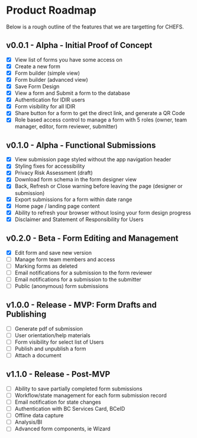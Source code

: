# Product Roadmap

Below is a rough outline of the features that we are targetting for CHEFS.

## v0.0.1 - Alpha - Initial Proof of Concept

* [x] View list of forms you have some access on  
* [x] Create a new form  
* [x] Form builder (simple view)  
* [x] Form builder (advanced view)  
* [x] Save Form Design  
* [x] View a form and Submit a form to the database  
* [x] Authentication for IDIR users  
* [x] Form visibility for all IDIR  
* [x] Share button for a form to get the direct link, and generate a QR Code  
* [x] Role based access control to manage a form with 5 roles (owner, team manager, editor, form reviewer, submitter)

## v0.1.0 - Alpha - Functional Submissions

* [x] View submission page styled without the app navigation header
* [x] Styling fixes for accessibility
* [x] Privacy Risk Assessment (draft)
* [x] Download form schema in the form designer view  
* [x] Back, Refresh or Close warning before leaving the page (designer or submission)  
* [x] Export submissions for a form within date range
* [x] Home page / landing page content
* [x] Ability to refresh your browser without losing your form design progress
* [x] Disclaimer and Statement of Responsibility for Users

## v0.2.0 - Beta - Form Editing and Management

* [x] Edit form and save new version
* [ ] Manage form team members and access
* [ ] Marking forms as deleted
* [ ] Email notifications for a submission to the form reviewer
* [ ] Email notifications for a submission to the submitter
* [ ] Public (anonymous) form submissions

## v1.0.0 - Release - MVP: Form Drafts and Publishing

* [ ] Generate pdf of submission
* [ ] User orientation/help materials
* [ ] Form visibility for select list of Users
* [ ] Publish and unpublish a form
* [ ] Attach a document

## v1.1.0 - Release - Post-MVP

* [ ] Ability to save partially completed form submissions  
* [ ] Workflow/state management for each form submission record  
* [ ] Email notification for state changes
* [ ] Authentication with BC Services Card, BCeID
* [ ] Offline data capture
* [ ] Analysis/BI
* [ ] Advanced form components, ie Wizard
